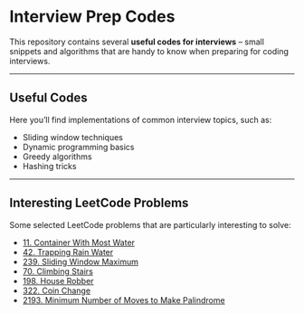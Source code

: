 # Interview Prep Codes

This repository contains several **useful codes for interviews** – small snippets and algorithms that are handy to know when preparing for coding interviews.

---

## Useful Codes
Here you’ll find implementations of common interview topics, such as:
- Sliding window techniques
- Dynamic programming basics
- Greedy algorithms
- Hashing tricks

---

## Interesting LeetCode Problems
Some selected LeetCode problems that are particularly interesting to solve:

- [11. Container With Most Water](https://leetcode.com/problems/container-with-most-water/)
- [42. Trapping Rain Water](https://leetcode.com/problems/trapping-rain-water/)
- [239. Sliding Window Maximum](https://leetcode.com/problems/sliding-window-maximum/)
- [70. Climbing Stairs](https://leetcode.com/problems/climbing-stairs/)
- [198. House Robber](https://leetcode.com/problems/house-robber/)
- [322. Coin Change](https://leetcode.com/problems/coin-change/)
- [2193. Minimum Number of Moves to Make Palindrome](https://leetcode.com/problems/minimum-number-of-moves-to-make-palindrome/description/)
